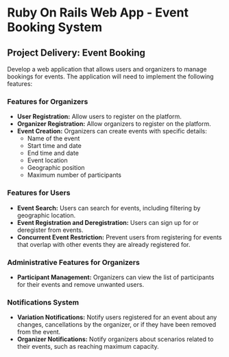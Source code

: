 # Ruby On Rails Web App - Event Booking System

## Project Delivery: Event Booking

Develop a web application that allows users and organizers to manage bookings for events. The application will need to implement the following features:

### Features for Organizers
- **User Registration:** Allow users to register on the platform.
- **Organizer Registration:** Allow organizers to register on the platform.
- **Event Creation:** Organizers can create events with specific details:
  - Name of the event
  - Start time and date
  - End time and date
  - Event location
  - Geographic position
  - Maximum number of participants

### Features for Users
- **Event Search:** Users can search for events, including filtering by geographic location.
- **Event Registration and Deregistration:** Users can sign up for or deregister from events.
- **Concurrent Event Restriction:** Prevent users from registering for events that overlap with other events they are already registered for.

### Administrative Features for Organizers
- **Participant Management:** Organizers can view the list of participants for their events and remove unwanted users.

### Notifications System
- **Variation Notifications:** Notify users registered for an event about any changes, cancellations by the organizer, or if they have been removed from the event.
- **Organizer Notifications:** Notify organizers about scenarios related to their events, such as reaching maximum capacity.



